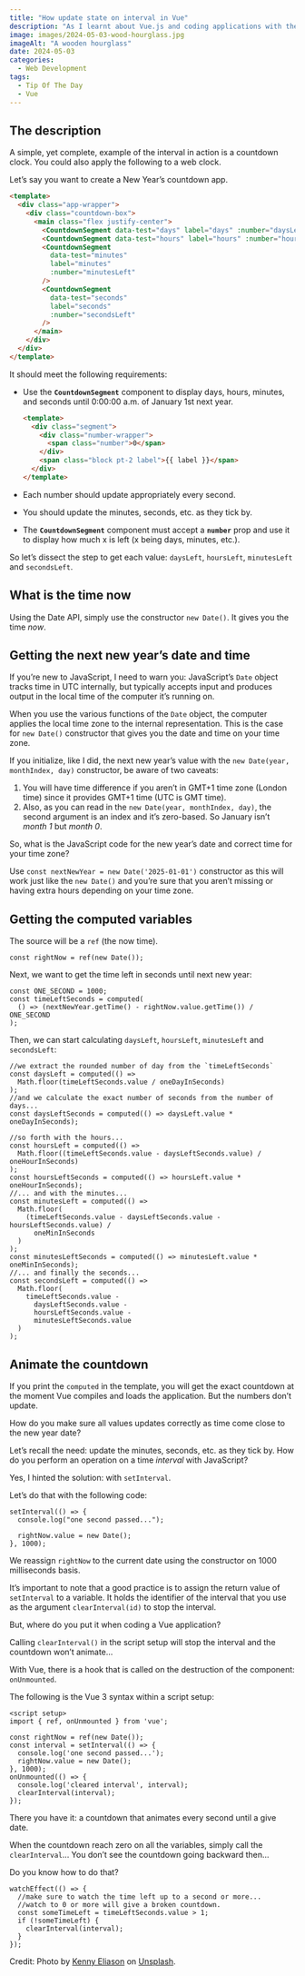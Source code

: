 ```yaml
---
title: "How update state on interval in Vue"
description: "As I learnt about Vue.js and coding applications with the framework, I learnt about updating on intervals the components I dealt with. Let’s see how it works with a detailed example."
image: images/2024-05-03-wood-hourglass.jpg
imageAlt: "A wooden hourglass"
date: 2024-05-03
categories:
  - Web Development
tags:
  - Tip Of The Day
  - Vue
---
```


## The description

A simple, yet complete, example of the interval in action is a countdown clock. You could also apply the following to a web clock.

Let’s say you want to create a New Year’s countdown app.

```html
<template>
  <div class="app-wrapper">
    <div class="countdown-box">
      <main class="flex justify-center">
        <CountdownSegment data-test="days" label="days" :number="daysLeft" />
        <CountdownSegment data-test="hours" label="hours" :number="hoursLeft" />
        <CountdownSegment
          data-test="minutes"
          label="minutes"
          :number="minutesLeft"
        />
        <CountdownSegment
          data-test="seconds"
          label="seconds"
          :number="secondsLeft"
        />
      </main>
    </div>
  </div>
</template>
```

It should meet the following requirements:

- Use the **`CountdownSegment`** component to display days, hours, minutes, and seconds until 0:00:00 a.m. of January 1st next year.

  ```html
  <template>
    <div class="segment">
      <div class="number-wrapper">
        <span class="number">0</span>
      </div>
      <span class="block pt-2 label">{{ label }}</span>
    </div>
  </template>
  ```

- Each number should update appropriately every second.
- You should update the minutes, seconds, etc. as they tick by.
- The **`CountdownSegment`** component must accept a **`number`** prop and use it to display how much x is left (x being days, minutes, etc.).

So let’s dissect the step to get each value: `daysLeft`, `hoursLeft`, `minutesLeft` and `secondsLeft`.

## What is the time now

Using the Date API, simply use the constructor `new Date()`. It gives you the time _now_.

## Getting the next new year’s date and time

If you’re new to JavaScript, I need to warn you: JavaScript’s `Date` object tracks time in UTC internally, but typically accepts input and produces output in the local time of the computer it’s running on.

When you use the various functions of the `Date` object, the computer applies the local time zone to the internal representation. This is the case for `new Date()` constructor that gives you the date and time on your time zone.

If you initialize, like I did, the next new year’s value with the `new Date(year, monthIndex, day)` constructor, be aware of two caveats:

1. You will have time difference if you aren’t in GMT+1 time zone (London time) since it provides GMT+1 time (UTC is GMT time).
2. Also, as you can read in the `new Date(year, monthIndex, day)`, the second argument is an index and it’s zero-based. So January isn’t _month 1_ but _month 0_.

So, what is the JavaScript code for the new year’s date and correct time for your time zone?

Use `const nextNewYear = new Date('2025-01-01')` constructor as this will work just like the `new Date()` and you’re sure that you aren’t missing or having extra hours depending on your time zone.

## Getting the computed variables

The source will be a `ref` (the now time).

```tsx
const rightNow = ref(new Date());
```

Next, we want to get the time left in seconds until next new year:

```tsx
const ONE_SECOND = 1000;
const timeLeftSeconds = computed(
  () => (nextNewYear.getTime() - rightNow.value.getTime()) / ONE_SECOND
);
```

Then, we can start calculating `daysLeft`, `hoursLeft`, `minutesLeft` and `secondsLeft`:

```tsx
//we extract the rounded number of day from the `timeLeftSeconds`
const daysLeft = computed(() =>
  Math.floor(timeLeftSeconds.value / oneDayInSeconds)
);
//and we calculate the exact number of seconds from the number of days...
const daysLeftSeconds = computed(() => daysLeft.value * oneDayInSeconds);

//so forth with the hours...
const hoursLeft = computed(() =>
  Math.floor((timeLeftSeconds.value - daysLeftSeconds.value) / oneHourInSeconds)
);
const hoursLeftSeconds = computed(() => hoursLeft.value * oneHourInSeconds);
//... and with the minutes...
const minutesLeft = computed(() =>
  Math.floor(
    (timeLeftSeconds.value - daysLeftSeconds.value - hoursLeftSeconds.value) /
      oneMinInSeconds
  )
);
const minutesLeftSeconds = computed(() => minutesLeft.value * oneMinInSeconds);
//... and finally the seconds...
const secondsLeft = computed(() =>
  Math.floor(
    timeLeftSeconds.value -
      daysLeftSeconds.value -
      hoursLeftSeconds.value -
      minutesLeftSeconds.value
  )
);
```

## Animate the countdown

If you print the `computed` in the template, you will get the exact countdown at the moment Vue compiles and loads the application. But the numbers don’t update.

How do you make sure all values updates correctly as time come close to the new year date?

Let’s recall the need: update the minutes, seconds, etc. as they tick by. How do you perform an operation on a time _interval_ with JavaScript?

Yes, I hinted the solution: with `setInterval`.

Let’s do that with the following code:

```tsx
setInterval(() => {
  console.log("one second passed...");

  rightNow.value = new Date();
}, 1000);
```

We reassign `rightNow` to the current date using the constructor on 1000 milliseconds basis.

It’s important to note that a good practice is to assign the return value of `setInterval` to a variable. It holds the identifier of the interval that you use as the argument `clearInterval(id)` to stop the interval.

But, where do you put it when coding a Vue application?

Calling `clearInterval()` in the script setup will stop the interval and the countdown won’t animate...

With Vue, there is a hook that is called on the destruction of the component: `onUnmounted`.

The following is the Vue 3 syntax within a script setup:

```tsx
<script setup>
import { ref, onUnmounted } from 'vue';

const rightNow = ref(new Date());
const interval = setInterval(() => {
  console.log('one second passed...');
  rightNow.value = new Date();
}, 1000);
onUnmounted(() => {
  console.log('cleared interval', interval);
  clearInterval(interval);
});
```

There you have it: a countdown that animates every second until a give date.

When the countdown reach zero on all the variables, simply call the `clearInterval`... You don’t see the countdown going backward then...

Do you know how to do that?

```tsx
watchEffect(() => {
  //make sure to watch the time left up to a second or more...
  //watch to 0 or more will give a broken countdown.
  const someTimeLeft = timeLeftSeconds.value > 1;
  if (!someTimeLeft) {
    clearInterval(interval);
  }
});
```

Credit: Photo by [Kenny Eliason](https://unsplash.com/@neonbrand?utm_content=creditCopyText&utm_medium=referral&utm_source=unsplash) on [Unsplash](https://unsplash.com/photos/clear-hour-glass-with-brown-frame-KYxXMTpTzek?utm_content=creditCopyText&utm_medium=referral&utm_source=unsplash).
